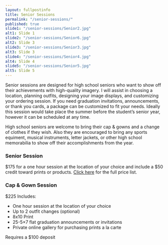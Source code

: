 ```yaml
---
layout: fullpostinfo
title: Senior Sessions
permalink: "/senior-sessions/"
published: true
slide1: "/senior-sessions/Senior2.jpg"
alt1: Slide 1
slide2: "/senior-sessions/Senior6.jpg"
alt2: Slide 3
slide3: "/senior-sessions/Senior3.jpg"
alt3: Slide 3
slide4: "/senior-sessions/Senior4.jpg"
alt4: Slide 4
slide5: "/senior-sessions/Senior5.jpg"
alt5: Slide 5
---
```


Senior sessions are designed for high school seniors who want to show off their achievements with high-quality imagery. I will assist in choosing a location, planning outfits, designing your image displays, and customizing your ordering session. If you need graduation invitations, announcements, or thank you cards, a package can be customized to fit your needs. Ideally this session would take place the summer before the student’s senior year, however it can be scheduled at any time. 

High school seniors are welcome to bring their cap & gowns and a change of clothes if they wish. Also they are encouraged to bring any sports equiment, musical instruments, letter jackets, or other high school memorabilia to show off their accomplishments from the year.

### Senior Session
$175 for a one hour session at the location of your choice and include a $50 credit toward prints or products. <a href="https://www.dropbox.com/s/2p0cfsj45ai802c/2019PricingSheet.pdf?dl=0" target="_blank">Click here</a> for the full price list. 

### Cap & Gown Session
$225
Includes:
- One hour session at the location of your choice
- Up to 2 outfit changes (optional) 
- 8x10 Print
- 25-5×7 flat graduation announcements or invitations
- Private online gallery for purchasing prints a la carte

Requires a $100 deposit


